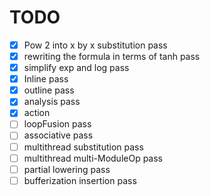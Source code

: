 # TODO

- [x] Pow 2 into x by x substitution pass
- [x] rewriting the formula in terms of tanh pass
- [x] simplify exp and log pass
- [x] Inline pass
- [x] outline pass
- [x] analysis pass
- [x] action
- [ ] loopFusion pass
- [ ] associative pass
- [ ] multithread substitution pass
- [ ] multithread multi-ModuleOp pass
- [ ] partial lowering pass
- [ ] bufferization insertion pass
